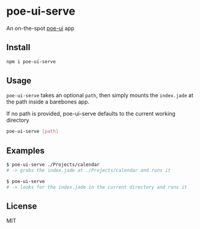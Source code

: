 # poe-ui-serve

An on-the-spot [poe-ui](https://github.com/poegroup/poe-ui) app

## Install

```sh
npm i poe-ui-serve
```

## Usage

`poe-ui-serve` takes an optional `path`, then simply mounts the `index.jade` at the path
inside a barebones app.

If no path is provided, poe-ui-serve defaults to the current working directory

```sh
poe-ui-serve [path]
```

## Examples

```sh
$ poe-ui-serve ./Projects/calendar
# -> grabs the index.jade at ./Projects/calendar and runs it

$ poe-ui-serve
# -> looks for the index.jade in the current directory and runs it
```

## License

MIT

